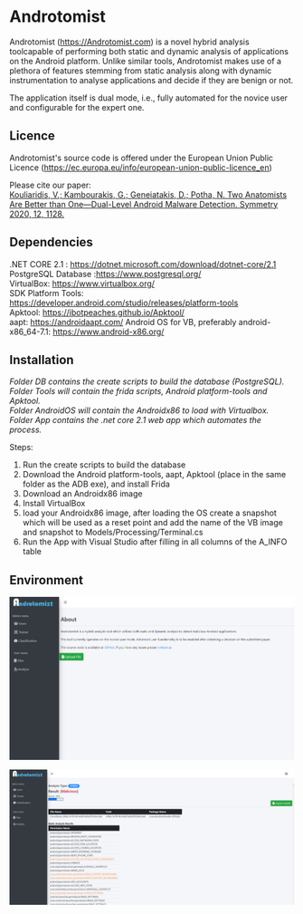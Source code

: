 # Androtomist

Androtomist (https://Androtomist.com) is a novel hybrid analysis toolcapable of performing both static and dynamic analysis of applications on the Android platform. Unlike similar tools, Androtomist makes use of a plethora of features stemming from static analysis along with dynamic instrumentation to analyse applications and decide if they are benign or not.

The application itself is dual mode, i.e., fully automated for the novice user and configurable for the expert one.

## Licence 
Androtomist's source code is offered under the European Union Public Licence (https://ec.europa.eu/info/european-union-public-licence_en)

Please cite our paper:<br />
<a href="https://www.mdpi.com/2073-8994/12/7/1128">Kouliaridis, V.; Kambourakis, G.; Geneiatakis, D.; Potha, N. Two Anatomists Are Better than One—Dual-Level Android Malware Detection. Symmetry 2020, 12, 1128.</a>

## Dependencies 
.NET CORE 2.1 : https://dotnet.microsoft.com/download/dotnet-core/2.1 <br />
PostgreSQL Database :https://www.postgresql.org/ <br />
VirtualBox: https://www.virtualbox.org/ <br />
SDK Platform Tools: https://developer.android.com/studio/releases/platform-tools <br />
Apktool: https://ibotpeaches.github.io/Apktool/ <br />
aapt: https://androidaapt.com/
Android OS for VB, preferably android-x86_64-7.1: https://www.android-x86.org/ <br />


## Installation
*Folder DB contains the create scripts to build the database (PostgreSQL).*<br />
*Folder Tools will contain the frida scripts, Android platform-tools and Apktool.*<br />
*Folder AndroidOS will contain the Androidx86 to load with Virtualbox.*<br />
*Folder App contains the .net core 2.1 web app which automates the process.*<br />

Steps:
1. Run the create scripts to build the database<br />
2. Download the Android platform-tools, aapt, Apktool (place in the same folder as the ADB exe), and install Frida<br />
3. Download an Androidx86 image<br />
4. Install VirtualBox<br />
5. load your Androidx86 image, after loading the OS create a snapshot which will be used as a reset point and add the name of the VB image and snapshot to Models/Processing/Terminal.cs<br />
6. Run the App with Visual Studio after filling in all columns of the A_INFO table<br />


## Environment
![home](https://raw.githubusercontent.com/billkoul/Androtomist/master/1.PNG)

![report](https://raw.githubusercontent.com/billkoul/Androtomist/master/2.PNG)
